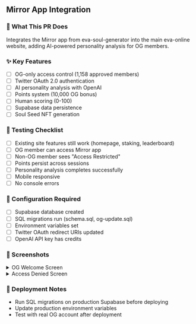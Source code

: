 ## Mirror App Integration

### 🎯 What This PR Does
Integrates the Mirror app from eva-soul-generator into the main eva-online website, adding AI-powered personality analysis for OG members.

### ✨ Key Features
- [ ] OG-only access control (1,158 approved members)
- [ ] Twitter OAuth 2.0 authentication
- [ ] AI personality analysis with OpenAI
- [ ] Points system (10,000 OG bonus)
- [ ] Human scoring (0-100)
- [ ] Supabase data persistence
- [ ] Soul Seed NFT generation

### 🧪 Testing Checklist
- [ ] Existing site features still work (homepage, staking, leaderboard)
- [ ] OG member can access Mirror app
- [ ] Non-OG member sees "Access Restricted"
- [ ] Points persist across sessions
- [ ] Personality analysis completes successfully
- [ ] Mobile responsive
- [ ] No console errors

### 🔧 Configuration Required
- [ ] Supabase database created
- [ ] SQL migrations run (schema.sql, og-update.sql)
- [ ] Environment variables set
- [ ] Twitter OAuth redirect URIs updated
- [ ] OpenAI API key has credits

### 📸 Screenshots
<details>
<summary>OG Welcome Screen</summary>
<!-- Add screenshot -->
</details>

<details>
<summary>Access Denied Screen</summary>
<!-- Add screenshot -->
</details>

### 🚀 Deployment Notes
- Run SQL migrations on production Supabase before deploying
- Update production environment variables
- Test with real OG account after deployment 